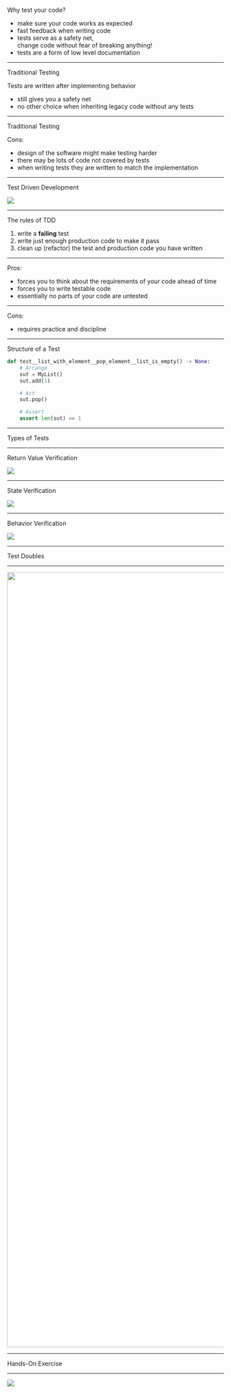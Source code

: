 <slide-header>Why test your code?</slide-header>

- make sure your code works as expected
- fast feedback when writing code
- tests serve as a safety net, <br/>
  change code without fear of breaking anything!
- tests are a form of low level documentation

---

<slide-header>Traditional Testing</slide-header>

Tests are written after implementing behavior

- still gives you a safety net
- no other choice when inheriting legacy code without any tests

---

<slide-header>Traditional Testing</slide-header>

Cons:

- design of the software might make testing harder
- there may be lots of code not covered by tests
- when writing tests they are written to match the implementation

---

<slide-header>Test Driven Development</slide-header>

<info-box>
<img src="img/TDD_Cycle.png"/>
</info-box>

---

<slide-header>The rules of TDD</slide-header>

<info-box>
<ol>
    <li style="color: var(--suresoft-orange)">write a <strong>failing</strong> test</li>
    <li style="color: var(--suresoft-light-green)">write just enough production code to make it pass</li>
    <li style="color: var(--suresoft-less-light-blue)">clean up (refactor) the test and production code you have written</li>
</ol>
</info-box>

---

Pros:

- forces you to think about the requirements of your code ahead of time
- forces you to write testable code
- essentially no parts of your code are untested

---

Cons:

- requires practice and discipline

---

<slide-header>Structure of a Test</slide-header>

```python [2-4|6-7|9-10|1]
def test__list_with_element__pop_element__list_is_empty() -> None:
    # Arrange
    sut = MyList()
    sut.add(1)

    # Act
    sut.pop()

    # Assert
    assert len(sut) == 1
```

---

<slide-header>Types of Tests</slide-header>

---

<slide-header>Return Value Verification</slide-header>

<info-box>
    <img src="img/ReturnValueVerification.png" />
</info-box>

---

<slide-header>State Verification</slide-header>

<info-box>
    <img src="img/StateVerification.png" />
</info-box>

---

<slide-header>Behavior Verification</slide-header>

<info-box>
    <img src="img/BehaviorVerification.png" />
</info-box>

---

<slide-header>Test Doubles</slide-header>

---

<img style="height: 45vh" src="img/TestDoubles.png" />

---

<slide-header>Hands-On Exercise</slide-header>

---

<img src="img/HVAC.png" />